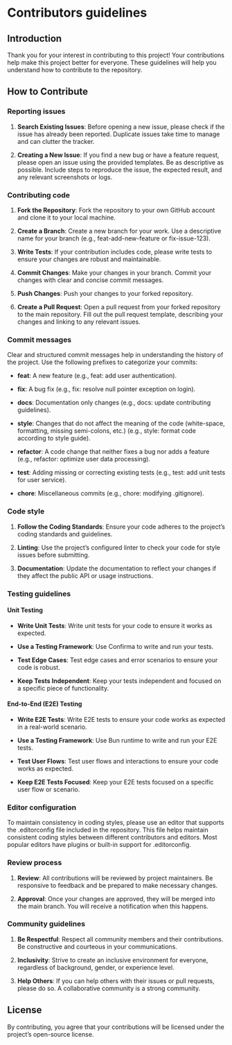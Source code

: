 # Contributors guidelines

## Introduction

Thank you for your interest in contributing to this project!
Your contributions help make this project better for everyone.
These guidelines will help you understand how to contribute to the repository.

## How to Contribute

### Reporting issues

1. **Search Existing Issues**:
Before opening a new issue, please check if the issue has already been reported.
Duplicate issues take time to manage and can clutter the tracker.

2. **Creating a New Issue**:
If you find a new bug or have a feature request,
please open an issue using the provided templates.
Be as descriptive as possible.
Include steps to reproduce the issue, the expected result,
and any relevant screenshots or logs.

### Contributing code

1. **Fork the Repository**:
Fork the repository to your own GitHub account
and clone it to your local machine.

2. **Create a Branch**:
Create a new branch for your work.
Use a descriptive name for your branch
(e.g., feat-add-new-feature or fix-issue-123).

3. **Write Tests**:
If your contribution includes code,
please write tests to ensure your changes are robust and maintainable.

4. **Commit Changes**:
Make your changes in your branch.
Commit your changes with clear and concise commit messages.

5. **Push Changes**:
Push your changes to your forked repository.

6. **Create a Pull Request**:
Open a pull request from your forked repository to the main repository.
Fill out the pull request template,
describing your changes and linking to any relevant issues.

### Commit messages

Clear and structured commit messages
help in understanding the history of the project.
Use the following prefixes to categorize your commits:

- **feat**:
A new feature (e.g., feat: add user authentication).

- **fix**:
A bug fix (e.g., fix: resolve null pointer exception on login).

- **docs**:
Documentation only changes (e.g., docs: update contributing guidelines).

- **style**:
Changes that do not affect the meaning of the code
(white-space, formatting, missing semi-colons, etc.)
(e.g., style: format code according to style guide).

- **refactor**:
A code change that neither fixes a bug nor adds a feature
(e.g., refactor: optimize user data processing).

- **test**:
Adding missing or correcting existing tests
(e.g., test: add unit tests for user service).

- **chore**:
Miscellaneous commits (e.g., chore: modifying .gitignore).

### Code style

1. **Follow the Coding Standards**:
Ensure your code adheres to the project’s coding standards and guidelines.

2. **Linting**:
Use the project’s configured linter to check your code for style
issues before submitting.

3. **Documentation**:
Update the documentation to reflect your changes
if they affect the public API or usage instructions.

### Testing guidelines

#### Unit Testing

- **Write Unit Tests**:
Write unit tests for your code to ensure it works as expected.

- **Use a Testing Framework**:
Use Confirma to write and run your tests.

- **Test Edge Cases**:
Test edge cases and error scenarios to ensure your code is robust.

- **Keep Tests Independent**:
Keep your tests independent and focused on a specific piece of functionality.

#### End-to-End (E2E) Testing

- **Write E2E Tests**:
Write E2E tests to ensure your code works as expected in a real-world scenario.

- **Use a Testing Framework**:
Use Bun runtime to write and run your E2E tests.

- **Test User Flows**:
Test user flows and interactions to ensure your code works as expected.

- **Keep E2E Tests Focused**:
Keep your E2E tests focused on a specific user flow or scenario.

### Editor configuration

To maintain consistency in coding styles,
please use an editor that supports the .editorconfig
file included in the repository.
This file helps maintain consistent coding styles
between different contributors and editors.
Most popular editors have plugins or built-in support for .editorconfig.

### Review process

1. **Review**:
All contributions will be reviewed by project maintainers.
Be responsive to feedback and be prepared to make necessary changes.

2. **Approval**:
Once your changes are approved, they will be merged into the main branch.
You will receive a notification when this happens.

### Community guidelines

1. **Be Respectful**:
Respect all community members and their contributions.
Be constructive and courteous in your communications.

2. **Inclusivity**:
Strive to create an inclusive environment for everyone,
regardless of background, gender, or experience level.

3. **Help Others**:
If you can help others with their issues or pull requests, please do so.
A collaborative community is a strong community.

## License

By contributing, you agree that your contributions will be licensed
under the project’s open-source license.
